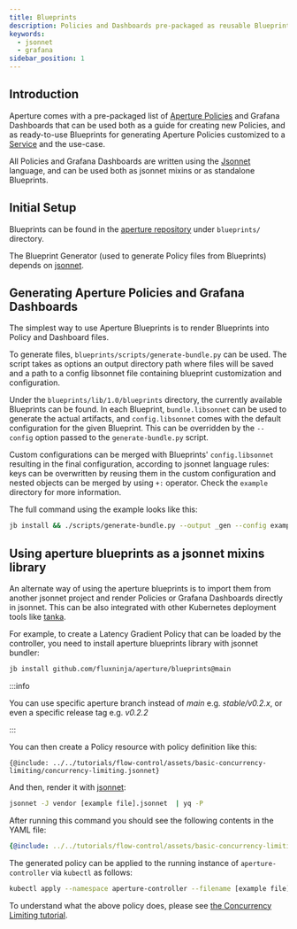 ```yaml
---
title: Blueprints
description: Policies and Dashboards pre-packaged as reusable Blueprints
keywords:
  - jsonnet
  - grafana
sidebar_position: 1
---
```


## Introduction

Aperture comes with a pre-packaged list of [Aperture Policies][policies] and
Grafana Dashboards that can be used both as a guide for creating new Policies,
and as ready-to-use Blueprints for generating Aperture Policies customized to a
[Service][service] and the use-case.

All Policies and Grafana Dashboards are written using the
[Jsonnet][jsonnet-lang] language, and can be used both as jsonnet mixins or as
standalone Blueprints.

[jsonnet-lang]: https://jsonnet.org

## Initial Setup

Blueprints can be found in the [aperture repository][aperture-repo] under
`blueprints/` directory.

The Blueprint Generator (used to generate Policy files from Blueprints) depends
on [jsonnet][go-jsonnet].

[aperture-repo]: https://github.com/fluxninja/aperture/
[jb]: https://github.com/jsonnet-bundler/jsonnet-bundler
[go-jsonnet]: https://github.com/google/go-jsonnet

## Generating Aperture Policies and Grafana Dashboards

The simplest way to use Aperture Blueprints is to render Blueprints into Policy
and Dashboard files.

To generate files, `blueprints/scripts/generate-bundle.py` can be used. The
script takes as options an output directory path where files will be saved and a
path to a config libsonnet file containing blueprint customization and
configuration.

Under the `blueprints/lib/1.0/blueprints` directory, the currently available
Blueprints can be found. In each Blueprint, `bundle.libsonnet` can be used to
generate the actual artifacts, and `config.libsonnet` comes with the default
configuration for the given Blueprint. This can be overridden by the `--config`
option passed to the `generate-bundle.py` script.

Custom configurations can be merged with Blueprints' `config.libsonnet`
resulting in the final configuration, according to jsonnet language rules: keys
can be overwritten by reusing them in the custom configuration and nested
objects can be merged by using `+:` operator. Check the `example` directory for
more information.

The full command using the example looks like this:

```sh
jb install && ./scripts/generate-bundle.py --output _gen --config examples/latency-gradient/example.jsonnet
```

## Using aperture blueprints as a jsonnet mixins library

An alternate way of using the aperture blueprints is to import them from another
jsonnet project and render Policies or Grafana Dashboards directly in jsonnet.
This can be also integrated with other Kubernetes deployment tools like
[tanka][tk].

For example, to create a Latency Gradient Policy that can be loaded by the
controller, you need to install aperture blueprints library with jsonnet
bundler:

```sh
jb install github.com/fluxninja/aperture/blueprints@main
```

:::info

You can use specific aperture branch instead of _main_ e.g. _stable/v0.2.x_, or
even a specific release tag e.g. _v0.2.2_

:::

You can then create a Policy resource with policy definition like this:

```jsonnet
{@include: ../../tutorials/flow-control/assets/basic-concurrency-limiting/concurrency-limiting.jsonnet}
```

And then, render it with [jsonnet][jsonnet]:

```sh
jsonnet -J vendor [example file].jsonnet  | yq -P
```

After running this command you should see the following contents in the YAML
file:

```yaml
{@include: ../../tutorials/flow-control/assets/basic-concurrency-limiting/concurrency-limiting.yaml}
```

The generated policy can be applied to the running instance of
`aperture-controller` via `kubectl` as follows:

```sh
kubectl apply --namespace aperture-controller --filename [example file].yaml
```

To understand what the above policy does, please see
[the Concurrency Limiting tutorial](/tutorials/flow-control/basic-concurrency-limiting.md).

[jsonnet]: https://github.com/google/go-jsonnet
[tk]: https://grafana.com/oss/tanka/
[policies]: /concepts/policy/policy.md
[service]: /concepts/service.md
